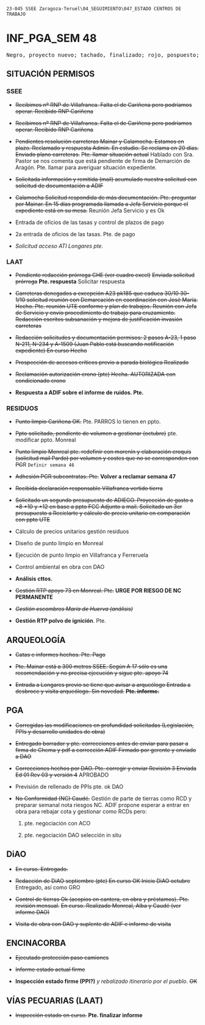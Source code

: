 `23-045 SSEE Zaragoza-Teruel\04_SEGUIMIENTO\047_ESTADO CENTROS DE TRABAJO`
# INF_PGA_SEM 48


<pre>Negro, proyecto nuevo; tachado, finalizado; rojo, pospuesto; rojo bold pospuesto; subrayado amarillo y anterior retraso</pre>

## SITUACIÓN PERMISOS

### SSEE

- ~~Recibimos nº RNP de Villafranca. Falta el de Cariñena pero podríamos operar. Recibido RNP Cariñena~~
- ~~Recibimos nº RNP de Villafranca. Falta el de Cariñena pero podríamos operar. Recibido RNP Cariñena~~

- ~~Pendientes resolución carreteras Mainar y Calamocha. Estamos en plazo. Reclamado y respuesta Admin. En estudio. Se reclama en 20 días. Enviado plano carreteras.~~ ~~Pte. llamar situación actual~~ Hablado con Sra. Pastor se nos comenta que está pendiente de firma de Demarción de Aragón. Pte. llamar para averiguar situación expediente.

- ~~Solicitada información y remitida (mail) acumulado nuestra solicitud con solicitud de documentación a ADIF~~

- ~~Calamocha Solicitud respondida de más documentación. Pte. preguntar por Mainar. En 15 días programada llamada a Jefa Servicio porque el expediente está en su mesa.~~ Reunión Jefa Servicio y es Ok
- Entrada de oficios de las tasas y control de plazos de pago
- 2a entrada de oficios de las tasas. Pte. de pago

- *Solicitud acceso ATI Longares pte.*

### LAAT

- ~~Pendiente redacción prórroga CHE (ver cuadro excel)~~ ~~Enviada solicitud prórroga~~ **Pte. respuesta** Solicitar respuesta

- ~~Carreteras denegados a excepción A23 pk185 que caduca 30/10 30-1/10 solicitud reunión con Demarcación en coordinación con José María. Hecho. Pte. reunión UTE conforme y plan de trabajos. Reunión con Jefa de Servicio y envío procedimiento de trabajo para cruzamiento. Redacción escritos subsanación y mejora de justificación invasión carreteras~~

- ~~Redacción solicitudes y documentación permisos: 2 pasos A-23, 1 paso N-211, N-234 y A-1509 (Juan Pablo está buscando notificación expediente) En curso Hecho~~

- ~~Prospección de accesos críticos previo a parada biológica Realizado~~

- ~~Reclamación autorización crono (pte) Hecha. AUTORIZADA con condicionado crono~~

- **Respuesta a ADIF sobre el informe de ruidos. Pte.**

### RESIDUOS

- ~~Punto limpio Cariñena OK.~~ Pte. PARROS lo tienen en ppto. 

- ~~Ppto solicitado, pendiente de volumen a gestionar (octubre)~~ pte. modificar ppto. Monreal

- ~~Punto limpio Monreal pte. redefinir con morenín y elaboración croquis (solicitud mail Pardo) por volumen y costes que no se corresponden con PG~~R `Definir semana 46`

- ~~Adhesión PGR subcontratas. Pte.~~ **Volver a reclamar semana 47**

- ~~Recibida declaración responsable Villafranca vertido tierra~~

- ~~Solicitado un segundo presupuesto de ADIEGO. Proyección de gasto a +8 +10 y +12 en base a ppto FCC Adjunto a mail. Solicitado un 3er presupuesto a Reciclarte y cálculo de precio unitario en comparación con ppto UTE~~
- Cálculo de precios unitarios gestión residuos
- Diseño de punto limpio en Monreal
- Ejecución de punto limpio en Villafranca y Ferreruela
- Control ambiental en obra con DAO


- **Análisis cttos.**

- ~~Gestión RTP apoyo 73 en Monreal. Pte.~~ **URGE POR RIESGO DE NC PERMANENTE**

- ~~*Gestión escombros María de Huerva (análisis)*~~

- **Gestión RTP polvo de ignición**. Pte.


## ARQUEOLOGÍA

- ~~Catas e informes hechos. Pte. Pago~~

- ~~Pte. Mainar está a 300 metros SSEE. Según A 17 sólo es una recomendación y no precisa ejecución y sigue pte. apoyo 74~~

- ~~Entrada a Longares previo se tiene que avisar a arqueólogo Entrada a desbroce y visita arqueólogo. Sin novedad.~~ ~~**Pte. informe.**~~

## PGA

- ~~Corregidas las modificaciones en profundidad solicitadas (Legislación, PPIs y desarrollo unidades de obra)~~

- ~~Entregado borrador y pte. correcciones antes de enviar para pasar a firma de Chema y pdf a corrección ADIF Firmado por gerente y enviado a DAO~~

- ~~Correcciones hechos por DAO. Pte. corregir y enviar Revisión 3 Enviada Ed 01 Rev 03 y versión 4~~ APROBADO

- Previsión de rellenado de PPIs pte. ok DAO

- ~~No Conformidad (NC) Caudé.~~ Gestión de parte de tierras como RCD y preparar semanal nota riesgos NC. ADIF propone esperar a entrar en obra para rebajar cota y gestionar como RCDs pero:

    1. pte. negociación con ACO

    2. pte. negociación DAO selección in situ


## DiAO

- ~~En curso. Entregado.~~

- ~~Redacción de DiAO septiembre (pte) En curso OK Inicio DiAO octubre~~ Entregado, así como GRO

- ~~Control de tierras Ok (acopios en cantera, en obra y préstamos). Pte. revisión mensual.~~ ~~En curso. Realizado Monreal, Alba y Caudé (ver informe DAO)~~

- ~~Visita de obra con DAO y suplente de ADIF e informe de visita~~


## ENCINACORBA

- ~~Ejecutado protección paso camiones~~

- ~~Informe estado actual firme~~

- **Inspección estado firme (PPI?)** *y rebalizado itinerario por el pueblo*. ~~OK~~

## VÍAS PECUARIAS (LAAT)

- ~~Inspección estado en curso.~~ **Pte. finalizar informe**
